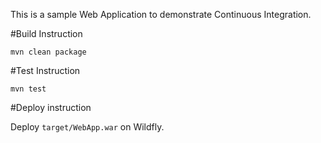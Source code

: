 This is a sample Web Application to demonstrate Continuous Integration.

#Build Instruction

```
mvn clean package
```
#Test Instruction
```
mvn test
```

#Deploy instruction

Deploy ```target/WebApp.war``` on Wildfly.


